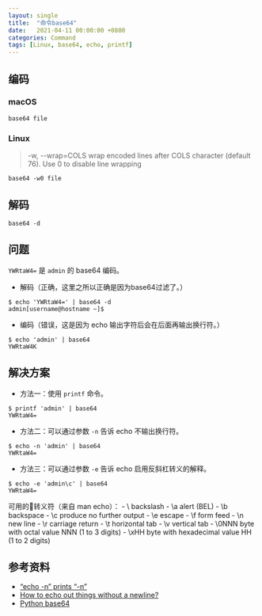```yaml
---
layout: single
title:  "命令base64"
date:   2021-04-11 00:00:00 +0800
categories: Command
tags: [Linux, base64, echo, printf]
---
```


## 编码
### macOS
```shell
base64 file
```

### Linux
> -w, --wrap=COLS       wrap encoded lines after COLS character (default 76). Use 0 to disable line wrapping
```shell
base64 -w0 file
```

## 解码
```shell
base64 -d
```

## 问题
```YWRtaW4=``` 是 ```admin``` 的 base64 编码。

* 解码（正确，这里之所以正确是因为base64过滤了。）
```shell
$ echo 'YWRtaW4=' | base64 -d
admin[username@hostname ~]$
```

* 编码（错误，这是因为 echo 输出字符后会在后面再输出换行符。）
```shell
$ echo 'admin' | base64
YWRtaW4K
```

## 解决方案

* 方法一：使用 ```printf``` 命令。
```shell
$ printf 'admin' | base64
YWRtaW4=
```

* 方法二：可以通过参数 ```-n``` 告诉 echo 不输出换行符。
```shell
$ echo -n 'admin' | base64
YWRtaW4=
```

* 方法三：可以通过参数 ```-e``` 告诉 echo 启用反斜杠转义的解释。
```shell
$ echo -e 'admin\c' | base64
YWRtaW4=
```
可用的转义符（来自 man echo）：
    - \\     backslash
    - \a     alert (BEL)
    - \b     backspace
    - \c     produce no further output
    - \e     escape
    - \f     form feed
    - \n     new line
    - \r     carriage return
    - \t     horizontal tab
    - \v     vertical tab
    - \0NNN  byte with octal value NNN (1 to 3 digits)
    - \xHH   byte with hexadecimal value HH (1 to 2 digits)

## 参考资料
* [“echo -n” prints “-n”](https://stackoverflow.com/questions/11193466/echo-n-prints-n)
* [How to echo out things without a newline?](https://stackoverflow.com/questions/38021348/how-to-echo-out-things-without-a-newline)
* [Python base64](https://docs.python.org/3/library/base64.html)
